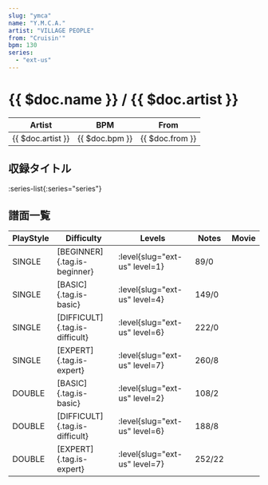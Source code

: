 ```yaml
---
slug: "ymca"
name: "Y.M.C.A."
artist: "VILLAGE PEOPLE"
from: "Cruisin'"
bpm: 130
series:
  - "ext-us"
---
```


# {{ $doc.name }} / {{ $doc.artist }}

|Artist|BPM|From|
|------|---|----|
|{{ $doc.artist }}|{{ $doc.bpm }}|{{ $doc.from }}|

## 収録タイトル

:series-list{:series="series"}

## 譜面一覧

|PlayStyle|Difficulty|Levels|Notes|Movie|
|---------|----------|------|-----|-----|
|SINGLE|[BEGINNER]{.tag.is-beginner}|:level{slug="ext-us" level=1}|89/0||
|SINGLE|[BASIC]{.tag.is-basic}|:level{slug="ext-us" level=4}|149/0||
|SINGLE|[DIFFICULT]{.tag.is-difficult}|:level{slug="ext-us" level=6}|222/0||
|SINGLE|[EXPERT]{.tag.is-expert}|:level{slug="ext-us" level=7}|260/8||
|DOUBLE|[BASIC]{.tag.is-basic}|:level{slug="ext-us" level=2}|108/2||
|DOUBLE|[DIFFICULT]{.tag.is-difficult}|:level{slug="ext-us" level=6}|188/8||
|DOUBLE|[EXPERT]{.tag.is-expert}|:level{slug="ext-us" level=7}|252/22||
